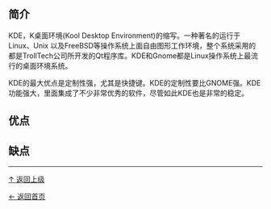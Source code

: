 ﻿
## 简介

KDE，K桌面环境(Kool Desktop Environment)的缩写。一种著名的运行于 Linux、Unix 以及FreeBSD等操作系统上面自由图形工作环境，整个系统采用的都是TrollTech公司所开发的Qt程序库。KDE和Gnome都是Linux操作系统上最流行的桌面环境系统。

KDE的最大优点是定制性强，尤其是快捷键。KDE的定制性要比GNOME强。KDE功能强大，里面集成了不少非常优秀的软件，尽管如此KDE也是非常的稳定。

## 优点

## 缺点


----
[↑ 返回上级](https://github.com/asin929/linux-software/blob/master/System-Beautification/System-Beautification.md)

[← 返回首页](https://github.com/asin929/linux-software)
